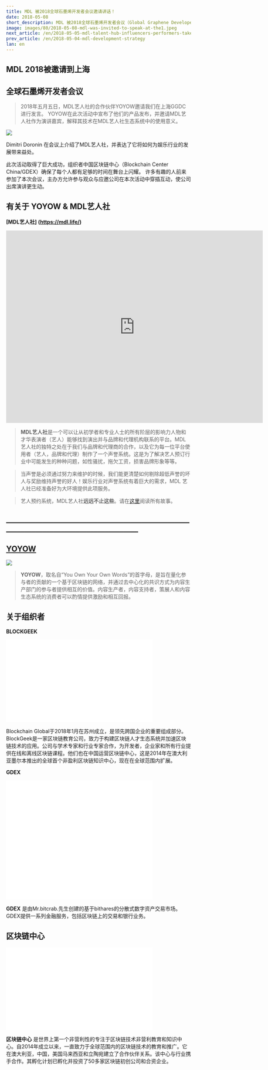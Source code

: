 ```yaml
---
title: MDL 被2018全球石墨烯开发者会议邀请讲话！
date: 2018-05-08
short_description: MDL 被2018全球石墨烯开发者会议（Global Graphene Developer Conference）邀请讲话!
image: images/80/2018-05-08-mdl-was-invited-to-speak-at-the1.jpeg
next_article: /en/2018-05-05-mdl-talent-hub-influencers-performers-take-note
prev_article: /en/2018-05-04-mdl-development-strategy
lan: en
---
```


## MDL 2018被邀请到上海
## 全球石墨烯开发者会议

>2018年五月五日，MDL艺人社的合作伙伴YOYOW邀请我们在上海GGDC进行发言。 YOYOW在此次活动中宣布了他们的产品发布，并邀请MDL艺人社作为演讲嘉宾，解释其技术在MDL艺人社生态系统中的使用意义。

![](/images/80/2018-05-08-mdl-was-invited-to-speak-at-the2.jpeg)

Dimitri Doronin 在会议上介绍了MDL艺人社，并表达了它将如何为娱乐行业的发展带来益处。

此次活动取得了巨大成功，组织者中国区块链中心（Blockchain Center China/GDEX）确保了每个人都有足够的时间在舞台上闪耀。
许多有趣的人前来参加了本次会议，主办方允许参与观众与应邀公司在本次活动中穿插互动，使公司出席演讲更生动。

## 有关于 YOYOW & MDL艺人社

**[MDL艺人社] (https://mdl.life/)**

<iframe width="700" height="525" src="https://www.youtube.com/embed/iUO7qL4xPSw" frameborder="0" allow="autoplay; encrypted-media" allowfullscreen></iframe>

>**MDL艺人社**是一个可以让从初学者和专业人士的所有阶层的影响力人物和才华表演者（艺人）能够找到演出并与品牌和代理机构联系的平台。MDL 艺人社的独特之处在于我们与品牌和代理商的合作，以及它为每一位平台使用者（艺人，品牌和代理）制作了一个声誉系统。这是为了解决艺人预订行业中可能发生的种种问题，如性骚扰，拖欠工资，损害品牌形象等等。

>当声誉是必须通过努力来维护的时候，我们能更清楚如何剔除超低声誉的坏人与奖励维持声誉的好人！娱乐行业对声誉系统有着巨大的需求，MDL 艺人社已经准备好为大环境提供此项服务。

>艺人预约系统，MDL艺人社**远远不止这些**。请在[这里](https://medium.com/@dd_96182/mdl-talent-hub-influencers-performers-take-note-978f03924621)阅读所有故事。

## ______________________________________________________________________________________

## [YOYOW](https://yoyow.org/)



![](/images/80/2018-05-08-mdl-was-invited-to-speak-at-the3.png)

>**YOYOW**，取名自“You Own Your Own Words”的首字母，是旨在量化参与者的贡献的一个基于区块链的网络，并通过去中心化的共识方式为内容生产部门的参与者提供相互的价值。内容生产者，内容支持者，策展人和内容生态系统的消费者可以酌情提供激励和相互回报。

## 关于组织者

**BLOCKGEEK**

<iframe width="400" height="225" src="/images/80/2018-05-08-mdl-was-invited-to-speak-at-the6.png" frameborder="0" ></iframe>

Blockchain Global于2018年1月在苏州成立，是领先跨国企业的重要组成部分。BlockGeek是一家区块链教育公司，致力于构建区块链人才生态系统并加速区块链技术的应用。公司与学术专家和行业专家合作，为开发者，企业家和所有行业提供在线和离线区块链课程。他们也在中国运营区块链中心，这是2014年在澳大利亚墨尔本推出的全球首个非盈利区块链知识中心，现在在全球范围内扩展。

**GDEX**

<iframe width="400" height="325" src="/images/80/2018-05-08-mdl-was-invited-to-speak-at-the4.png" frameborder="0" ></iframe>


**GDEX** 是由Mr.bitcrab.先生创建的基于bithares的分散式数字资产交易市场。GDEX提供一系列金融服务，包括区块链上的交易和银行业务。

## 区块链中心


<iframe width="400" height="225" src="/images/80/2018-05-08-mdl-was-invited-to-speak-at-the5.png" frameborder="0" ></iframe>


**区块链中心** 是世界上第一个非营利性的专注于区块链技术非营利教育和知识中心。自2014年成立以来，一直致力于全球范围内的区块链技术的教育和推广。它在澳大利亚，中国，美国马来西亚和立陶宛建立了合作伙伴关系。该中心与行业携手合作。其孵化计划已孵化并投资了50多家区块链初创公司和合资企业。
